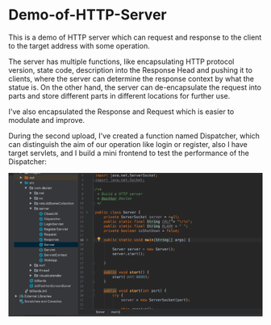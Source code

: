 # Demo-of-HTTP-Server
This is a demo of HTTP server which can request and response to the client to the target address with some operation. 

The server has multiple functions, like encapsulating HTTP protocol version, state code, description into the Response Head and pushing it to clients, where the server can determine the response context by what the statue is. On the other hand, the server can de-encapsulate the request into parts and store different parts in different locations for further use. 

I've also encapsulated the Response and Request which is easier to modulate and improve. 

During the second upload, I've created a function named Dispatcher, which can distinguish the aim of our operation like login or register, also I have target servlets, and I build a mini frontend to test the performance of the Dispatcher: 

![image](https://github.com/DeclanFang/Demo-of-HTTP-Server/blob/master/DemoPre/Demo01.gif)

